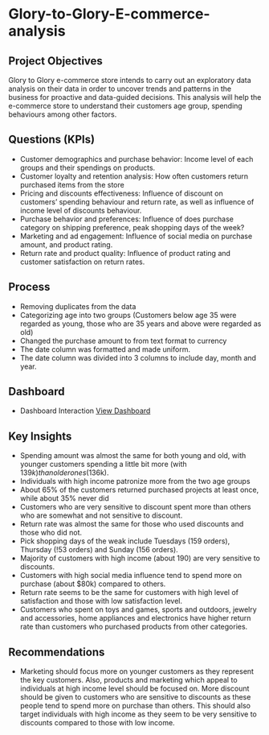 # Glory-to-Glory-E-commerce-analysis
## Project Objectives
Glory to Glory e-commerce store intends to carry out an exploratory data analysis on their data in order to uncover trends and patterns in the business for proactive and data-guided decisions. This analysis will help the e-commerce store to understand their customers age group, spending behaviours among other factors.
## Questions (KPIs)
- Customer demographics and purchase behavior: Income level of each groups and their spendings on products.
- Customer loyalty and retention analysis: How often customers return purchased items from the store
- Pricing and discounts effectiveness: Influence of discount on customers’ spending behaviour and return rate, as well as influence of income level of discounts behaviour.
- Purchase behavior and preferences: Influence of does purchase category on shipping preference, peak shopping days of the week?
- Marketing and ad engagement: Influence of social media on purchase amount, and product rating.
- Return rate and product quality: Influence of product rating and customer satisfaction on return rates.
## Process 
- Removing duplicates from the data
- Categorizing age into two groups (Customers below age 35 were regarded as young, those who are 35 years and above were regarded as old)
- Changed the purchase amount to from text format to currency
- The date column was formatted and made uniform.
- The date column was divided into 3 columns to include day, month and year.
## Dashboard
- Dashboard Interaction <a href = "https://github.com/Sollymot/Glory-to-Glory-E-commerce-analysis/blob/main/Dashboard%20A.png">View Dashboard</a>

## Key Insights
- Spending amount was almost the same for both young and old, with younger customers spending a little bit more (with $139k) than older ones ($136k).
- Individuals with high income patronize more from the two age groups
- About 65% of the customers returned purchased projects at least once, while about 35% never did
- Customers who are very sensitive to discount spent more than others who are somewhat and not sensitive to discount.
- Return rate was almost the same for those who used discounts and those who did not.
- Pick shopping days of the weak include Tuesdays (159 orders), Thursday (!53 orders) and Sunday (156 orders).
- Majority of customers with high income (about 190) are very sensitive to discounts.
- Customers with high social media influence tend to spend more on purchase (about $80k) compared to others.
- Return rate seems to be the same for customers with high level of satisfaction and those with low satisfaction level.
- Customers who spent on toys and games, sports and outdoors, jewelry and accessories, home appliances and electronics have higher return rate than customers who purchased products from other categories.
## Recommendations
- Marketing should focus more on younger customers as they represent the key customers. Also, products and marketing which appeal to individuals at high income level should be focused on. More discount should be given to customers who are sensitive to discounts as these people tend to spend more on purchase than others. This should also target individuals with high income as they seem to be very sensitive to discounts compared to those with low income.

